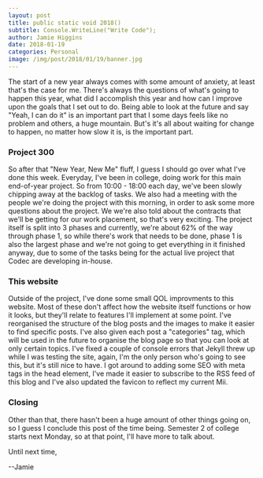 ```yaml
---
layout: post
title: public static void 2018()
subtitle: Console.WriteLine("Write Code");
author: Jamie Higgins
date: 2018-01-19
categories: Personal
image: /img/post/2018/01/19/banner.jpg
---
```


The start of a new year always comes with some amount of anxiety, at least that's the case for me. There's always the questions of what's going to happen this year, what did I accomplish this year and how can I improve upon the goals that I set out to do. Being able to look at the future and say "Yeah, I can do it" is an important part that I some days feels like no problem and others, a huge mountain. But's it's all about waiting for change to happen, no matter how slow it is, is the important part.

### Project 300

So after that "New Year, New Me" fluff, I guess I should go over what I've done this week. Everyday, I've been in college, doing work for this main end-of-year project. So from 10:00 - 18:00 each day, we've been slowly chipping away at the backlog of tasks. We also had a meeting with the people we're doing the project with this morning, in order to ask some more questions about the project. We we're also told about the contracts that we'll be getting for our work placement, so that's very exciting. The project itself is split into 3 phases and currently, we're about 62% of the way through phase 1, so while there's work that needs to be done, phase 1 is also the largest phase and we're not going to get everything in it finished anyway, due to some of the tasks being for the actual live project that Codec are developing in-house.

### This website

Outside of the project, I've done some small QOL improvments to this website. Most of these don't affect how the website itself functions or how it looks, but they'll relate to features I'll implement at some point. I've reorganised the structure of the blog posts and the images to make it easier to find specific posts. I've also given each post a "categories" tag, which will be used in the future to organise the blog page so that you can look at only certain topics. I've fixed a couple of console errors that Jekyll threw up while I was testing the site, again, I'm the only person who's going to see this, but it's still nice to have. I got around to adding some SEO with meta tags in the head element, I've made it easier to subscribe to the RSS feed of this blog and I've also updated the favicon to reflect my current Mii.

### Closing

Other than that, there hasn't been a huge amount of other things going on, so I guess I conclude this post of the time being. Semester 2 of college starts next Monday, so at that point, I'll have more to talk about.

Until next time,

--Jamie